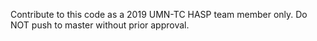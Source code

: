Contribute to this code as a 2019 UMN-TC HASP team member only. Do NOT push to master without prior approval.
